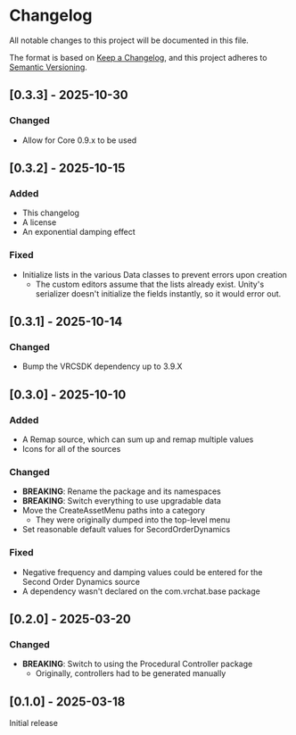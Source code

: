 # Changelog

All notable changes to this project will be documented in this file.

The format is based on [Keep a Changelog](https://keepachangelog.com/en/1.1.0/),
and this project adheres to [Semantic Versioning](https://semver.org/spec/v2.0.0.html).

## [0.3.3] - 2025-10-30

### Changed

- Allow for Core 0.9.x to be used

## [0.3.2] - 2025-10-15

### Added

- This changelog
- A license
- An exponential damping effect

### Fixed

- Initialize lists in the various Data classes to prevent errors upon creation
  - The custom editors assume that the lists already exist. Unity's serializer doesn't initialize the fields instantly, so it would error out.

## [0.3.1] - 2025-10-14

### Changed

- Bump the VRCSDK dependency up to 3.9.X

## [0.3.0] - 2025-10-10

### Added

- A Remap source, which can sum up and remap multiple values
- Icons for all of the sources

### Changed

- **BREAKING**: Rename the package and its namespaces
- **BREAKING**: Switch everything to use upgradable data
- Move the CreateAssetMenu paths into a category
  - They were originally dumped into the top-level menu
- Set reasonable default values for SecordOrderDynamics

### Fixed

- Negative frequency and damping values could be entered for the Second Order Dynamics source
- A dependency wasn't declared on the com.vrchat.base package

## [0.2.0] - 2025-03-20

### Changed

- **BREAKING**: Switch to using the Procedural Controller package
  - Originally, controllers had to be generated manually

## [0.1.0] - 2025-03-18

Initial release